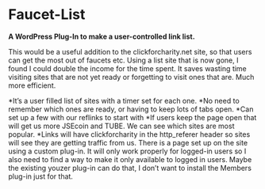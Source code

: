 # Faucet-List
**A WordPress Plug-In to make a user-controlled link list.**

This would be a useful addition to the clickforcharity.net site, so that users can get the most out of faucets etc. Using a list site that is now gone, I found I could double the income for the time spent. It saves wasting time visiting sites that are not yet ready or forgetting to visit ones that are. Much more efficient.

*It’s a user filled list of sites with a timer set for each one.
*No need to remember which ones are ready, or having to keep lots of tabs open.
*Can set up a few with our reflinks to start with
*If users keep the page open that will get us more JSEcoin and TUBE. We can see which sites are most popular.
*Links will have clickforcharity in the http_referer header so sites will see they are getting traffic from us.
There is a page set up on the site using a custom plug-in. It will only work properly for logged-in users so I also need to find a way to make it only available to logged in users. Maybe the existing youzer plug-in can do that, I don’t want to install the Members plug-in just for that.


